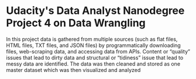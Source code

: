 # Udacity's Data Analyst Nanodegree Project 4 on Data Wrangling 

In this project data is gathered from multiple sources (such as flat files, HTML files, TXT files, and JSON files) by programmatically downloading files, web-scraping data, and accessing data from APIs.
Content or “quality” issues that lead to dirty data and structural or “tidiness” issue that lead to messy data are identified. 
The data was then cleaned and stored as one master dataset which was then visualized and analyzed
